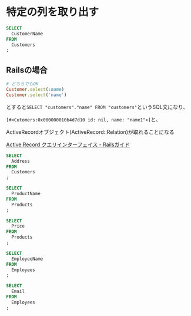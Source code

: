 # 特定の列を取り出す
```sql
SELECT
  CustomerName
FROM
  Customers
;
```

## Railsの場合
```ruby
# どちらでもOK
Customer.select(:name)
Customer.select('name')
```
とすると`SELECT "customers"."name" FROM "customers"`というSQL文になり、

`[#<Cutomers:0x000000010b4d7d10 id: nil, name: "name1">]`と、

ActiveRecordオブジェクト(ActiveRecord::Relation)が取れることになる

[Active Record クエリインターフェイス \- Railsガイド](https://railsguides.jp/active_record_querying.html#%E7%89%B9%E5%AE%9A%E3%81%AE%E3%83%95%E3%82%A3%E3%83%BC%E3%83%AB%E3%83%89%E3%81%A0%E3%81%91%E3%82%92%E5%8F%96%E3%82%8A%E5%87%BA%E3%81%99)

```sql
SELECT
  Address
FROM
  Customers
;

SELECT
  ProductName
FROM
  Products
;

SELECT
  Price
FROM
  Products
;

SELECT
  EmployeeName
FROM
  Employees
;

SELECT
  Email
FROM
  Employees
;
```
